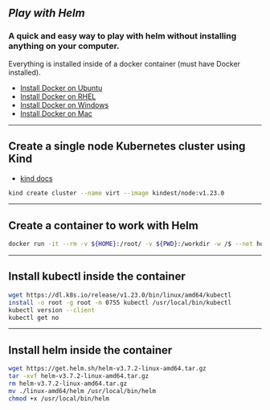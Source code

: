 ## _Play with Helm_
### A quick and easy way to play with helm without installing anything on your computer. 
Everything is installed inside of a docker container (must have Docker installed).
- [Install Docker on Ubuntu](https://docs.docker.com/engine/install/ubuntu/)
- [Install Docker on RHEL](https://docs.docker.com/engine/install/rhel/)
- [Install Docker on Windows](https://docs.docker.com/desktop/windows/install/)
- [Install Docker on Mac](https://docs.docker.com/desktop/mac/install/)

---

## Create a single node Kubernetes cluster using Kind
- [kind docs](https://kind.sigs.k8s.io/docs/user/quick-start/)

```bash
kind create cluster --name virt --image kindest/node:v1.23.0
```

---

## Create a container to work with Helm
```bash
docker run -it --rm -v ${HOME}:/root/ -v ${PWD}:/workdir -w /$ --net host alpine sh
```
---

## Install kubectl inside the container
```bash
wget https://dl.k8s.io/release/v1.23.0/bin/linux/amd64/kubectl
install -o root -g root -m 0755 kubectl /usr/local/bin/kubectl
kubectl version --client
kubectl get no
```

---

## Install helm inside the container
```bash
wget https://get.helm.sh/helm-v3.7.2-linux-amd64.tar.gz
tar -xvf helm-v3.7.2-linux-amd64.tar.gz
rm helm-v3.7.2-linux-amd64.tar.gz
mv ./linux-amd64/helm /usr/local/bin/helm
chmod +x /usr/local/bin/helm
```